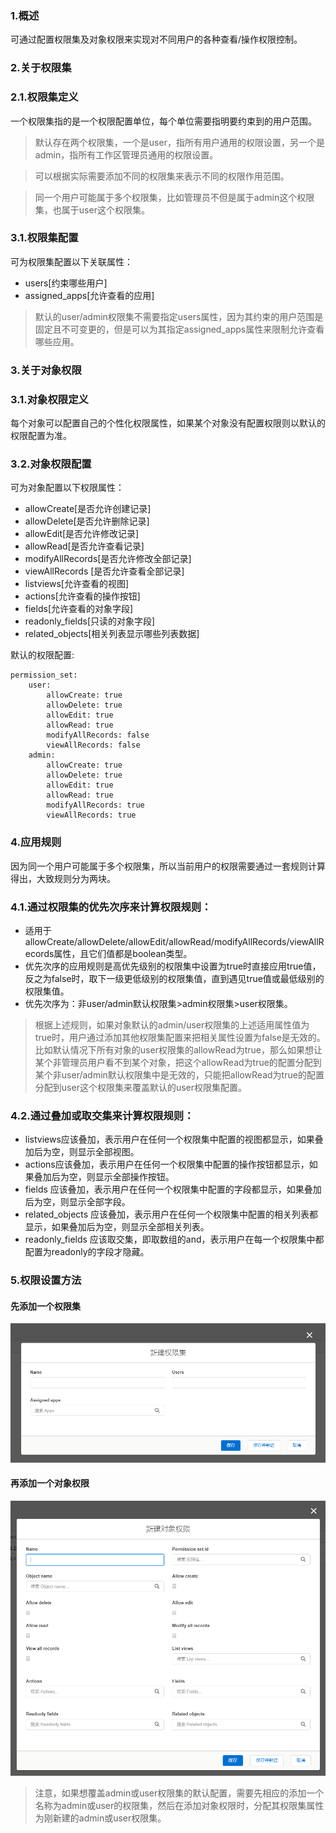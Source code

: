 ### 1.概述
可通过配置权限集及对象权限来实现对不同用户的各种查看/操作权限控制。

### 2.关于权限集
### 2.1.权限集定义
一个权限集指的是一个权限配置单位，每个单位需要指明要约束到的用户范围。
> 默认存在两个权限集，一个是user，指所有用户通用的权限设置，另一个是admin，指所有工作区管理员通用的权限设置。

> 可以根据实际需要添加不同的权限集来表示不同的权限作用范围。

> 同一个用户可能属于多个权限集，比如管理员不但是属于admin这个权限集，也属于user这个权限集。

### 3.1.权限集配置
可为权限集配置以下关联属性：
- users[约束哪些用户]
- assigned_apps[允许查看的应用]
> 默认的user/admin权限集不需要指定users属性，因为其约束的用户范围是固定且不可变更的，但是可以为其指定assigned_apps属性来限制允许查看哪些应用。

### 3.关于对象权限
### 3.1.对象权限定义
每个对象可以配置自己的个性化权限属性，如果某个对象没有配置权限则以默认的权限配置为准。

### 3.2.对象权限配置
可为对象配置以下权限属性：
- allowCreate[是否允许创建记录]
- allowDelete[是否允许删除记录]
- allowEdit[是否允许修改记录]
- allowRead[是否允许查看记录]
- modifyAllRecords[是否允许修改全部记录]
- viewAllRecords [是否允许查看全部记录]
- listviews[允许查看的视图]
- actions[允许查看的操作按钮]
- fields[允许查看的对象字段]
- readonly_fields[只读的对象字段]
- related_objects[相关列表显示哪些列表数据]


默认的权限配置:
```
permission_set:
    user:
        allowCreate: true
        allowDelete: true
        allowEdit: true
        allowRead: true
        modifyAllRecords: false
        viewAllRecords: false 
    admin:
        allowCreate: true
        allowDelete: true
        allowEdit: true
        allowRead: true
        modifyAllRecords: true
        viewAllRecords: true 
```

### 4.应用规则

因为同一个用户可能属于多个权限集，所以当前用户的权限需要通过一套规则计算得出，大致规则分为两块。

### 4.1.通过权限集的优先次序来计算权限规则：
- 适用于allowCreate/allowDelete/allowEdit/allowRead/modifyAllRecords/viewAllRecords属性，且它们值都是boolean类型。
- 优先次序的应用规则是高优先级别的权限集中设置为true时直接应用true值，反之为false时，取下一级更低级别的权限集值，直到遇见true值或最低级别的权限集值。
- 优先次序为：非user/admin默认权限集>admin权限集>user权限集。

> 根据上述规则，如果对象默认的admin/user权限集的上述适用属性值为true时，用户通过添加其他权限集配置来把相关属性设置为false是无效的。
比如默认情况下所有对象的user权限集的allowRead为true，那么如果想让某个非管理员用户看不到某个对象，把这个allowRead为true的配置分配到某个非user/admin默认权限集中是无效的，只能把allowRead为true的配置分配到user这个权限集来覆盖默认的user权限集配置。

### 4.2.通过叠加或取交集来计算权限规则：
- listviews应该叠加，表示用户在任何一个权限集中配置的视图都显示，如果叠加后为空，则显示全部视图。
- actions应该叠加，表示用户在任何一个权限集中配置的操作按钮都显示，如果叠加后为空，则显示全部操作按钮。
- fields 应该叠加，表示用户在任何一个权限集中配置的字段都显示，如果叠加后为空，则显示全部字段。
- related_objects 应该叠加，表示用户在任何一个权限集中配置的相关列表都显示，如果叠加后为空，则显示全部相关列表。
- readonly_fields 应该取交集，即取数组的and，表示用户在每一个权限集中都配置为readonly的字段才隐藏。


### 5.权限设置方法
#### 先添加一个权限集
![](先添加一个权限集.png)

#### 再添加一个对象权限
![](再添加一个对象权限.png)

>注意，如果想覆盖admin或user权限集的默认配置，需要先相应的添加一个名称为admin或user的权限集，然后在添加对象权限时，分配其权限集属性为刚新建的admin或user权限集。